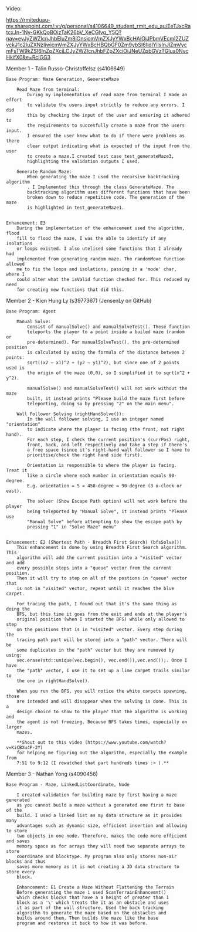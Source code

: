 Video:

https://rmiteduau-my.sharepoint.com/:v:/g/personal/s4106649_student_rmit_edu_au/EeTJxcRatcxJn-1Ny-GKkQoBOizTaK26bV_XeCGlvq_Y5Q?nav=eyJyZWZlcnJhbEluZm8iOnsicmVmZXJyYWxBcHAiOiJPbmVEcml2ZUZvckJ1c2luZXNzIiwicmVmZXJyYWxBcHBQbGF0Zm9ybSI6IldlYiIsInJlZmVycmFsTW9kZSI6InZpZXciLCJyZWZlcnJhbFZpZXciOiJNeUZpbGVzTGlua0NvcHkifX0&e=RciGG3

Member 1 - Talin Russo-Christoffelsz (s4106649)

    Base Program: Maze Generation, GenerateMaze

        Read Maze from terminal:
            During my implementation of read maze from terminal I made an effort
            to validate the users input strictly to reduce any errors. I did 
            this by checking the input of the user and ensuring it adhered to
            the requirements to succesfully create a maze from the users input.
            I ensured the user knew what to do if there were problems as there 
            clear output indicating what is expected of the input from the user
            to create a maze.I created test case test_generateMaze3, 
            highlighting the validation outputs I used.

        Generate Random Maze:
            When generating the maze I used the recursive backtracking algorithm
            . I Implemented this through the class GenerateMaze. The 
            backtracking algorithm uses different functions that have been
            broken down to reduce repetitive code. The generation of the maze
            is highlighted in test_generateMaze1.
            

    Enhancement: E3
        During the implementation of the enhancement used the algorithm, flood
        fill to flood the maze, I was the able to identify if any isolations
        or loops existed. I also utelised some functions that I already had 
        implemented from generating random maze. The randomMove function allowed
        me to fix the loops and isolations, passing in a 'mode' char, where I
        could alter what the isValid function checked for. This reduced my need
        for creating new functions that did this. 

Member 2 - Kien Hung Ly (s3977367) (JensenLy on GitHub)

    Base Program: Agent

        Manual Solve:
            Consist of manualSolve() and manualSolveTest(). These function 
            teleports the player to a point inside a builed maze (random or 
            pre-determined). For manualSolveTest(), the pre-determined position
            is calculated by using the formula of the distance between 2 points: 
            sqrt((x2 – x1)^2 + (y2 – y1)^2), but since one of 2 points used is 
            the origin of the maze (0,0), so I simplified it to sqrt(x^2 + y^2). 

            manualSolve() and manualSolveTest() will not work without the maze 
            built, it instead prints "Please build the maze first before 
            teleporting, doing so by pressing "2" on the main menu". 

        Wall Follower Solving (rightHandSolve()):
            In the wall follower solving, I use an integer named "orientation"
            to indicate where the player is facing (the front, not right hand).
            For each step, I check the current position's (currPos) right, 
            front, back, and left respectively and take a step if there's 
            a free space (since it's right-hand wall follower so I have to
            prioritise/check the right hand side first). 
            
            Orientation is responsible to where the player is facing. Treat it
            like a circle where each number in orientation equals 90-degree.
            E.g. orientation = 5 = 450-degree = 90-degree (3 o-clock or east).

            The solver (Show Escape Path option) will not work before the player
            being teleported by "Manual Solve", it instead prints "Please use 
            "Manual Solve" before attempting to show the escape path by 
            pressing "1" in "Solve Maze" menu"


    Enhancement: E2 (Shortest Path - Breadth First Search) (bfsSolve())
        This enhancement is done by using Breadth First Search algorithm. This 
        algorithm will add the current position into a "visited" vector and add 
        every possible steps into a "queue" vector from the current position. 
        Then it will try to step on all of the postions in "queue" vector that 
        is not in "visited" vector, repeat until it reaches the blue carpet.

        For tracing the path, I found out that it's the same thing as doing the
        BFS, but this time it goes from the exit and ends at the player's 
        original position (when I started the BFS) while only allowed to step
        on the positions that is in "visited" vector. Every step during the 
        tracing path part will be stored into a "path" vector. There will be 
        some duplicates in the "path" vector but they are removed by using: 
        vec.erase(std::unique(vec.begin(), vec.end()),vec.end());. Once I have 
        the "path" vector, I use it to set up a lime carpet trails similar to
        the one in rightHandSolve(). 

        When you run the BFS, you will notice the white carpets spawning, those
        are intended and will disappear when the solving is done. This is a 
        design choice to show to the player that the algorithm is working and 
        the agent is not freezing. Because BFS takes times, especially on larger
        mazes. 
        
        **Shout out to this video (https://www.youtube.com/watch?v=KiCBXu4P-2Y)
        for helping me figuring out the algorithm, especially the example from
        7:51 to 9:12 (I rewatched that part hundreds times :> ).**
        

Member 3 - Nathan Yong (s4090456)

    Base Program - Maze, LinkedListCoordinate, Node

        I created validation for building maze by first having a maze generated
        as you cannot build a maze without a generated one first to base of the
        build. I used a linked list as my data structure as it provides many 
        advantages such as dynamic size, efficient insertion and allowing to store
        two objects in one node. Therefore, makes the code more efficient and saves
        memory space as for arrays they will need two separate arrays to store 
        coordinate and blocktype. My program also only stores non-air blocks and thus
        saves more memory as it is not creating a 3D data structure to store every 
        block. 

        Enhancement: E1 Create a Maze Without Flattening the Terrain
        Before generating the maze i used ScanTerrainEnhancemnt()
        which checks blocks that have a a height of greater than 1
        block as a '\' which treats the it as an obstacle and uses
        it as part of the wall structure. Used the back tracking 
        algorithm to generate the maze based on the obstacles and
        builds around them. Then builds the maze like the base 
        program and restores it back to how it was before. 

